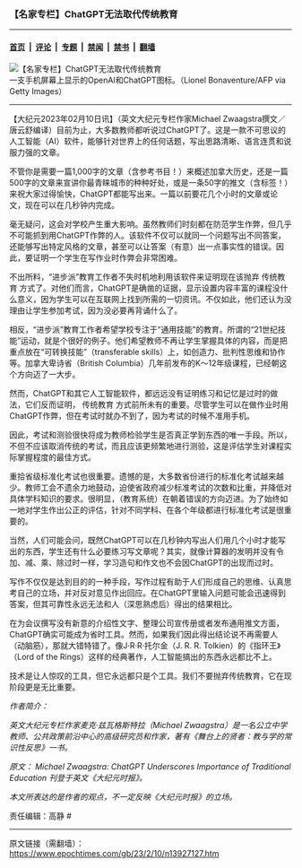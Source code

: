 ### 【名家专栏】ChatGPT无法取代传统教育

---

#### [首页](../../../..?n13927127) &nbsp;|&nbsp; [评论](../../../../../epoch-comment?n13927127) &nbsp;|&nbsp; [专题](../../../../../epoch-special?n13927127) &nbsp;|&nbsp; [禁闻](../../../../../epoch-news?n13927127) &nbsp;|&nbsp; [禁书](../../../../../books?n13927127) &nbsp;|&nbsp; [翻墙](https://github.com/gfw-breaker/nogfw/blob/master/README.md?n13927127)


<div><img alt="【名家专栏】ChatGPT无法取代传统教育" class="attachment-djy_600_400 size-djy_600_400 wp-post-image" src="https://i.epochtimes.com/assets/uploads/2023/02/id13927129-openai-700x420-600x400.jpeg"/>
<div class="caption">
 一支手机屏幕上显示的OpenAI和ChatGPT图标。（Lionel Bonaventure/AFP via Getty Images）
</div></div><hr/><div class="post_content" id="artbody" itemprop="articleBody">
 <!-- article content begin -->
 <p>
  【大纪元2023年02月10日讯】（英文大纪元专栏作家Michael Zwaagstra撰文／唐云舒编译）目前为止，大多数教师都听说过ChatGPT了。这是一款不可思议的人工智能（AI）软件，能够针对世界上的任何话题，写出思路清晰、语言连贯和说服力强的文章。
 </p>
 <p>
  不管你是需要一篇1,000字的文章（含参考书目！）来概述加拿大历史，还是一篇500字的文章来宣讲你最青睐城市的种种好处，或是一条50字的推文（含标签！）来祝大家过得愉快，ChatGPT都能写出来。一篇以前要花几个小时的文章或论文，现在可以在几秒钟内完成。
 </p>
 <p>
  毫无疑问，这会对学校产生重大影响。虽然教师们时刻都在防范学生作弊，但几乎不可能抓到用ChatGPT作弊的人。该软件不仅可以就同一个问题写出不同答案，还能够写出特定风格的文章，甚至可以让答案（有意）出一点事实性的错误。因此，要证明一个学生在写作业时作弊会非常困难。
 </p>
 <p>
  不出所料，“进步派”教育工作者不失时机地利用该软件来证明现在该抛弃
  <ok href="https://www.epochtimes.com/gb/tag/%E4%BC%A0%E7%BB%9F%E6%95%99%E8%82%B2.html">
   传统教育
  </ok>
  方式了。对他们而言，ChatGPT是确凿的证据，显示设置内容丰富的课程没什么意义，因为学生可以在互联网上找到所需的一切资讯。不仅如此，他们还认为没理由让学生参加考试，因为没必要再背诵什么了。
 </p>
 <p>
  相反，“进步派”教育工作者希望学校专注于“通用技能”的教育。所谓的“21世纪技能”运动，就是个很好的例子。他们希望教师不再让学生掌握具体的内容，而是把重点放在“可转换技能”（transferable skills）上，如创造力、批判性思维和协作等。加拿大卑诗省（British Columbia）几年前发布的K～12年级课程，已经朝这个方向迈了一大步。
 </p>
 <p>
  然而，ChatGPT和其它人工智能软件，都远远没有证明练习和记忆是过时的做法，它们反而证明，
  <ok href="https://www.epochtimes.com/gb/tag/%E4%BC%A0%E7%BB%9F%E6%95%99%E8%82%B2.html">
   传统教育
  </ok>
  方式前所未有的重要。尽管学生可以在做作业时用ChatGPT作弊，但在考试时就办不到了，因为考试的时候不准用手机。
 </p>
 <p>
  因此，考试和测验很快将成为教师检验学生是否真正学到东西的唯一手段。所以，不但不应该取消传统的考试，而且应该更频繁地进行测验，这是评估学生对课程实际掌握程度的最佳方式。
 </p>
 <p>
  重拾省级标准化考试也很重要。遗憾的是，大多数省份进行的标准化考试越来越少。教师工会不遗余力地鼓动，迫使省政府减少标准考试的次数和比重，并降低对具体学科知识的要求。很明显，（教育系统）在朝着错误的方向迈进。为了始终如一地对学生作出公正的评估，针对不同学科、在各个年级都进行标准化考试是很重要的。
 </p>
 <p>
  当然，人们可能会问，既然ChatGPT可以在几秒钟内写出人们用几个小时才能写出的东西，学生还有什么必要练习写文章呢？其实，就像计算器的发明并没有令加、减、乘、除过时一样，学习造句和作文也不会因ChatGPT的出现而过时。
 </p>
 <p>
  写作不仅仅是达到目的的一种手段，写作过程有助于人们形成自己的思维、认真思考自己的立场，并对反对意见作出回应。在ChatGPT里输入问题可能会迅速得到答案，但其可靠性永远无法和人（深思熟虑后）得出的结果相比。
 </p>
 <p>
  在为会议撰写没有新意的介绍性文字、整理公司宣传册或者发布通用推文方面，ChatGPT确实可能成为省时工具。然而，如果我们因此得出结论说不再需要人（动脑筋），那就大错特错了。像J·R·R·托尔金（J. R. R. Tolkien）的《指环王》（Lord of the Rings）这样的经典著作，人工智能搞出的东西永远都比不上。
 </p>
 <p>
  技术是让人惊叹的工具，但它永远都只是个工具。我们不要抛弃传统教育，它在现阶段更是无比重要。
 </p>
 <p>
  <em>
   作者简介：
  </em>
 </p>
 <p>
  <em>
   英文大纪元专栏作家麦克·兹瓦格斯特拉（Michael Zwaagstra）是一名公立中学教师、公共政策前沿中心的高级研究员和作家，著有《舞台上的贤者：教与学的常识性反思》一书。
  </em>
 </p>
 <p>
  <em>
   原文：
   <ok href="https://www.theepochtimes.com/michael-zwaagstra-chatgpt-underscores-importance-of-traditional-education_5037485.html">
    Michael Zwaagstra: ChatGPT Underscores Importance of Traditional Education
   </ok>
   刊登于英文《大纪元时报》。
  </em>
 </p>
 <p>
  <em>
   本文所表达的是作者的观点，不一定反映《大纪元时报》的立场。
  </em>
 </p>
 <p>
  责任编辑：高静 #
 </p>
 <!-- article content end -->
 <div id="below_article_ad">
 </div>
</div>


---

原文链接（需翻墙）：https://www.epochtimes.com/gb/23/2/10/n13927127.htm